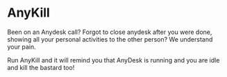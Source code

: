 # AnyKill
Been on an Anydesk call?
Forgot to close anydesk after you were done, showing all your personal activities to the other person?
We understand your pain.

Run AnyKill and it will remind you that AnyDesk is running and you are idle and kill the bastard too!
